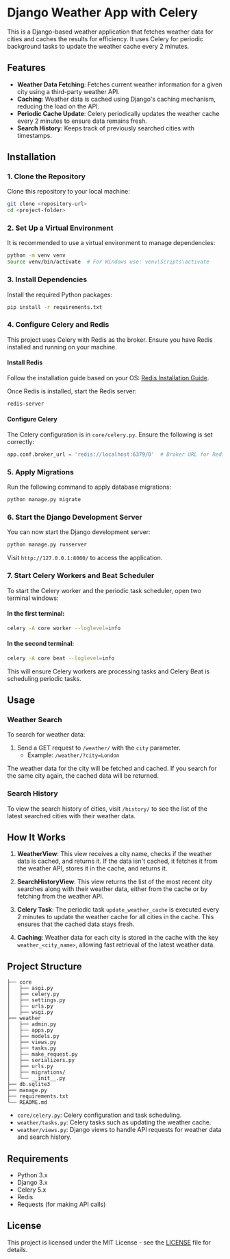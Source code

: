 
# Django Weather App with Celery

This is a Django-based weather application that fetches weather data for cities and caches the results for efficiency. It uses Celery for periodic background tasks to update the weather cache every 2 minutes.

## Features
- **Weather Data Fetching**: Fetches current weather information for a given city using a third-party weather API.
- **Caching**: Weather data is cached using Django's caching mechanism, reducing the load on the API.
- **Periodic Cache Update**: Celery periodically updates the weather cache every 2 minutes to ensure data remains fresh.
- **Search History**: Keeps track of previously searched cities with timestamps.

## Installation

### 1. Clone the Repository
Clone this repository to your local machine:

```bash
git clone <repository-url>
cd <project-folder>
```

### 2. Set Up a Virtual Environment
It is recommended to use a virtual environment to manage dependencies:

```bash
python -m venv venv
source venv/bin/activate  # For Windows use: venv\Scripts\activate
```

### 3. Install Dependencies
Install the required Python packages:

```bash
pip install -r requirements.txt
```

### 4. Configure Celery and Redis
This project uses Celery with Redis as the broker. Ensure you have Redis installed and running on your machine.

#### Install Redis
Follow the installation guide based on your OS: [Redis Installation Guide](https://redis.io/docs/getting-started/).

Once Redis is installed, start the Redis server:

```bash
redis-server
```

#### Configure Celery
The Celery configuration is in `core/celery.py`. Ensure the following is set correctly:

```python
app.conf.broker_url = 'redis://localhost:6379/0'  # Broker URL for Redis
```

### 5. Apply Migrations
Run the following command to apply database migrations:

```bash
python manage.py migrate
```

### 6. Start the Django Development Server
You can now start the Django development server:

```bash
python manage.py runserver
```

Visit `http://127.0.0.1:8000/` to access the application.

### 7. Start Celery Workers and Beat Scheduler
To start the Celery worker and the periodic task scheduler, open two terminal windows:

#### In the first terminal:
```bash
celery -A core worker --loglevel=info
```

#### In the second terminal:
```bash
celery -A core beat --loglevel=info
```

This will ensure Celery workers are processing tasks and Celery Beat is scheduling periodic tasks.

## Usage

### Weather Search
To search for weather data:
1. Send a GET request to `/weather/` with the `city` parameter.
   - Example: `/weather/?city=London`

The weather data for the city will be fetched and cached. If you search for the same city again, the cached data will be returned.

### Search History
To view the search history of cities, visit `/history/` to see the list of the latest searched cities with their weather data.

## How It Works

1. **WeatherView**: This view receives a city name, checks if the weather data is cached, and returns it. If the data isn't cached, it fetches it from the weather API, stores it in the cache, and returns it.
   
2. **SearchHistoryView**: This view returns the list of the most recent city searches along with their weather data, either from the cache or by fetching from the weather API.

3. **Celery Task**: The periodic task `update_weather_cache` is executed every 2 minutes to update the weather cache for all cities in the cache. This ensures that the cached data stays fresh.

4. **Caching**: Weather data for each city is stored in the cache with the key `weather_<city_name>`, allowing fast retrieval of the latest weather data.

## Project Structure

```
├── core
│   ├── asgi.py
│   ├── celery.py
│   ├── settings.py
│   ├── urls.py
│   ├── wsgi.py
├── weather
│   ├── admin.py
│   ├── apps.py
│   ├── models.py
│   ├── views.py
│   ├── tasks.py
│   ├── make_request.py
│   ├── serializers.py
│   ├── urls.py
│   ├── migrations/
│   └── __init__.py
├── db.sqlite3
├── manage.py
├── requirements.txt
└── README.md
```

- `core/celery.py`: Celery configuration and task scheduling.
- `weather/tasks.py`: Celery tasks such as updating the weather cache.
- `weather/views.py`: Django views to handle API requests for weather data and search history.

## Requirements

- Python 3.x
- Django 3.x
- Celery 5.x
- Redis
- Requests (for making API calls)

## License

This project is licensed under the MIT License - see the [LICENSE](LICENSE) file for details.
